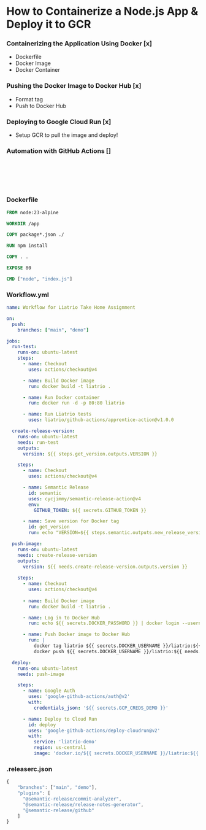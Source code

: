 # How to Containerize a Node.js App & Deploy it to GCR
### Containerizing the Application Using Docker [x]
  - Dockerfile
  - Docker Image
  - Docker Container
### Pushing the Docker Image to Docker Hub [x]
  - Format tag
  - Push to Docker Hub
### Deploying to Google Cloud Run [x]
  - Setup GCR to pull the image and deploy!
### Automation with GitHub Actions []

<br></br>
<br></br>

### Dockerfile
```dockerfile
FROM node:23-alpine

WORKDIR /app

COPY package*.json ./

RUN npm install

COPY . .

EXPOSE 80

CMD ["node", "index.js"]
```

### Workflow.yml
```yaml
name: Workflow for Liatrio Take Home Assignment 

on:
  push:
    branches: ["main", "demo"]

jobs: 
  run-test:
    runs-on: ubuntu-latest
    steps:
      - name: Checkout
        uses: actions/checkout@v4

      - name: Build Docker image
        run: docker build -t liatrio .

      - name: Run Docker container
        run: docker run -d -p 80:80 liatrio

      - name: Run Liatrio tests
        uses: liatrio/github-actions/apprentice-action@v1.0.0

  create-release-version:
    runs-on: ubuntu-latest
    needs: run-test
    outputs:
      version: ${{ steps.get_version.outputs.VERSION }}

    steps:
      - name: Checkout
        uses: actions/checkout@v4

      - name: Semantic Release
        id: semantic
        uses: cycjimmy/semantic-release-action@v4
        env:
          GITHUB_TOKEN: ${{ secrets.GITHUB_TOKEN }}

      - name: Save version for Docker tag
        id: get_version
        run: echo "VERSION=${{ steps.semantic.outputs.new_release_version }}" >> $GITHUB_OUTPUT

  push-image:
    runs-on: ubuntu-latest
    needs: create-release-version
    outputs:
      version: ${{ needs.create-release-version.outputs.version }}
       
    steps:
      - name: Checkout
        uses: actions/checkout@v4
        
      - name: Build Docker image
        run: docker build -t liatrio .

      - name: Log in to Docker Hub
        run: echo ${{ secrets.DOCKER_PASSWORD }} | docker login --username ${{ secrets.DOCKER_USERNAME }} --password-stdin

      - name: Push Docker image to Docker Hub
        run: |
          docker tag liatrio ${{ secrets.DOCKER_USERNAME }}/liatrio:${{ needs.create-release-version.outputs.version }}
          docker push ${{ secrets.DOCKER_USERNAME }}/liatrio:${{ needs.create-release-version.outputs.version }}

  deploy:
    runs-on: ubuntu-latest
    needs: push-image

    steps:
      - name: Google Auth
        uses: 'google-github-actions/auth@v2'
        with:
          credentials_json: '${{ secrets.GCP_CREDS_DEMO }}'

      - name: Deploy to Cloud Run
        id: deploy
        uses: 'google-github-actions/deploy-cloudrun@v2'
        with:
          service: 'liatrio-demo'
          region: us-central1
          image: 'docker.io/${{ secrets.DOCKER_USERNAME }}/liatrio:${{ needs.push-image.outputs.version }}'
```

### .releaserc.json
```js
{
    "branches": ["main", "demo"],
    "plugins": [
      "@semantic-release/commit-analyzer",
      "@semantic-release/release-notes-generator",
      "@semantic-release/github"
    ]
}
```